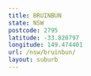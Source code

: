 ```yaml
---
title: BRUINBUN
state: NSW
postcode: 2795
latitude: -33.820797
longitude: 149.474401
url: /nsw/bruinbun/
layout: suburb
---
```

